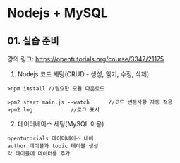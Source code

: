 # Nodejs + MySQL

## 01. 실습 준비

강의 링크: https://opentutorials.org/course/3347/21175

1. Nodejs 코드 세팅(CRUD - 생성, 읽기, 수정, 삭제)
```
>npm install //필요한 모듈 다운로드
```
```
>pm2 start main.js --watch		//코드 변동사항 자동 적용
>pm2 log			//로그 표시
```
2. 데이터베이스 세팅(MySQL 이용)
```
opentutorials 데이터베이스 내에
author 테이블과 topic 테이블 생성
각 테이블에 데이터를 추가
```
